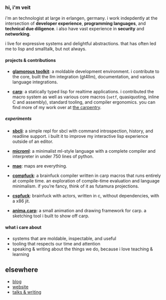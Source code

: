 ### hi, i'm veit

i'm an technologist at large in erlangen, germany.
i work indepdently at the intersection of **developer experience**, **programming languages**, and **technical due diligence**.
i also have vast experience in **security** and **networking**.

i live for expressive systems and delightful abstractions. that has often led
me to lisp and smalltalk, but not always.

#### projects & contributions

- [**glamorous toolkit**](https://github.com/feenkcom/gtoolkit): a moldable development environment.
  i contribute to the core, built the llm integration (gt4llm), documentation, and various language integrations.

- [**carp**](https://github.com/carp-lang/Carp): a statically typed lisp for realtime applications.
  i contributed the macro system as well as various core macros (`setf`, quasiquoting, inline C and assembly), standard tooling, and compiler ergonomics.
  you can find more of my work over at [the carpentry](https://github.com/carpentry-org).

##### experiments

- [**sbcli**](https://github.com/hellerve/sbcli): a simple repl for sbcl with command introspection, history, and readline support.
  i built it to improve my interactive lisp experience outside of an editor.

- [**microml**](https://github.com/hellerve/microml): a minimalist ml-style language with a complete compiler and interpreter in under 750 lines of python.

- [**mae**](https://github.com/hellerve/mae): maps are everything.

- [**compfuck**](https://github.com/hellerve/compfuck): a brainfuck compiler written in carp macros that runs entirely at compile time.
  an exploration of compile-time evaluation and language minimalism. if you’re fancy, think of it as futamura projections.

- [**cspfuck**](https://github.com/hellerve/cspfuck): brainfuck with actors, written in c, without dependencies, with a x86 jit.

- [**anima.carp**](https://github.com/hellerve/anima.carp): a small animation and drawing framework for carp.
  a sketching tool i built to show off carp.

#### what i care about

- systems that are moldable, inspectable, and useful
- tooling that respects our time and attention
- speaking & writing about the things we do, because i love teaching & learning

## elsewhere

- [blog](https://blog.veitheller.de)
- [website](https://veitheller.de)
- [talks & writing](https://veitheller.de/talks)
